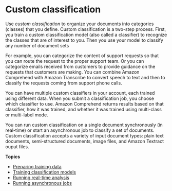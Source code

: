 # Custom classification<a name="how-document-classification"></a>

Use *custom classification* to organize your documents into categories \(classes\) that you define\. Custom classification is a two\-step process\. First, you train a custom classification model \(also called a classifier\) to recognize the classes that are of interest to you\. Then you use your model to classify any number of document sets

For example, you can categorize the content of support requests so that you can route the request to the proper support team\. Or you can categorize emails received from customers to provide guidance on the requests that customers are making\. You can combine Amazon Comprehend with Amazon Transcribe to convert speech to text and then to classify the requests coming from support phone calls\. 

You can have multiple custom classifiers in your account, each trained using different data\. When you submit a classification job, you choose which classifier to use\. Amazon Comprehend returns results based on that classifier, how it was trained, and whether it was trained using multi\-class or multi\-label mode\. 

You can run custom classification on a single document synchronously \(in real\-time\) or start an asynchronous job to classify a set of documents\. Custom classification accepts a variety of input document types: plain text documents, semi\-structured documents, image files, and Amazon Textract ouput files\. 

**Topics**
+ [Preparing training data](prep-classifier-data.md)
+ [Training classification models](training-classifier-model.md)
+ [Running real\-time analysis](running-class-sync.md)
+ [Running asynchronous jobs](running-classifiers.md)
